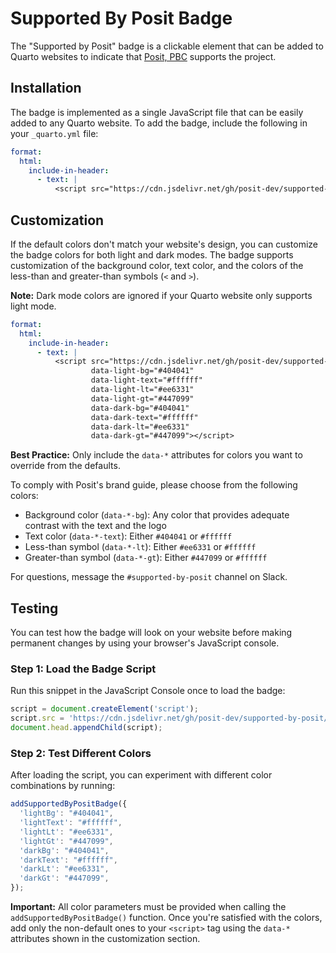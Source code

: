 # Supported By Posit Badge

The "Supported by Posit" badge is a clickable element that can be added to Quarto websites to indicate that [Posit, PBC](https://posit.co) supports the project.

## Installation

The badge is implemented as a single JavaScript file that can be easily added to any Quarto website. To add the badge, include the following in your `_quarto.yml` file:

```yaml
format:
  html:
    include-in-header:
      - text: |
          <script src="https://cdn.jsdelivr.net/gh/posit-dev/supported-by-posit/js/badge.min.js"></script>
```

## Customization

If the default colors don't match your website's design, you can customize the badge colors for both light and dark modes. The badge supports customization of the background color, text color, and the colors of the less-than and greater-than symbols (`<` and `>`).

**Note:** Dark mode colors are ignored if your Quarto website only supports light mode.

```yaml
format:
  html:
    include-in-header:
      - text: |
          <script src="https://cdn.jsdelivr.net/gh/posit-dev/supported-by-posit/js/badge.min.js"
                  data-light-bg="#404041"
                  data-light-text="#ffffff"
                  data-light-lt="#ee6331"
                  data-light-gt="#447099"
                  data-dark-bg="#404041"
                  data-dark-text="#ffffff"
                  data-dark-lt="#ee6331"
                  data-dark-gt="#447099"></script>
```

**Best Practice:** Only include the `data-*` attributes for colors you want to override from the defaults.

To comply with Posit's brand guide, please choose from the following colors:

* Background color (`data-*-bg`): Any color that provides adequate contrast with the text and the logo
* Text color (`data-*-text`): Either `#404041` or `#ffffff`
* Less-than symbol (`data-*-lt`): Either `#ee6331` or `#ffffff`
* Greater-than symbol (`data-*-gt`): Either `#447099` or `#ffffff`

For questions, message the `#supported-by-posit` channel on Slack.


## Testing

You can test how the badge will look on your website before making permanent changes by using your browser's JavaScript console.

### Step 1: Load the Badge Script

Run this snippet in the JavaScript Console once to load the badge:

```javascript
script = document.createElement('script');
script.src = 'https://cdn.jsdelivr.net/gh/posit-dev/supported-by-posit/js/badge.min.js';
document.head.appendChild(script);
```

### Step 2: Test Different Colors

After loading the script, you can experiment with different color combinations by running:

```javascript
addSupportedByPositBadge({
  'lightBg': "#404041",
  'lightText': "#ffffff",
  'lightLt': "#ee6331",
  'lightGt': "#447099",
  'darkBg': "#404041",
  'darkText': "#ffffff",
  'darkLt': "#ee6331",
  'darkGt': "#447099",
});
```

**Important:** All color parameters must be provided when calling the `addSupportedByPositBadge()` function. Once you're satisfied with the colors, add only the non-default ones to your `<script>` tag using the `data-*` attributes shown in the customization section.
